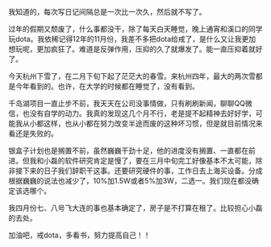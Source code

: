 

我知道的，每次写日记间隔总是一次比一次久，然后就不写了。

过年的假期又颓废了，什么事都没干，除了每天白天睡觉，晚上通宵和溪口的同学玩dota。我依稀记得12年的11月份，我差不多把dota给戒了，是什么又让我更加想玩呢，更加疯狂了。难道是反弹作用，压抑的久了就爆发了。能一直压抑着就好了。

今天杭州下雪了，在二月下旬下起了茫茫大的春雪。来杭州四年，最大的两次雪都是今年看到的。也许，在大学的时候都在睡觉了，没有看到。

千岛湖项目一直止步不前，我天天在公司没事情做，只有刷刷新闻，聊聊QQ微信，也没有自学的动力。我真的发现这几个月不行，老是提不起精神去好好学，可能我从小都这样，也从小都在努力改变半途而废的这种坏习惯，但是就目前情况来看还是失败的。

银盒子计划也是搁置不前，虽然巍巍干劲十足，他的进度没有搁置、一直都在前进。但我和小磊的软件研究肯定是慢了，要在三月中旬完工好像基本不太可能，除非接下来的日子我们辞职干这事。还要研究硬件的事，工作日去上海买设备。分成根据巍巍的说法也减少了，10%加1.5W或者5%加3W，二选一。我们现在都没确定该选哪个。

我四月份七、八号飞大连的事也基本确定了，房子是不打算在租了。比较担心小磊的去处。

加油吧，戒dota，多看书，努力提高自己！！

